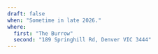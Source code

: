 ```yaml
---
draft: false
when: "Sometime in late 2026."
where:
  first: "The Burrow"
  second: "189 Springhill Rd, Denver VIC 3444"
---
```

